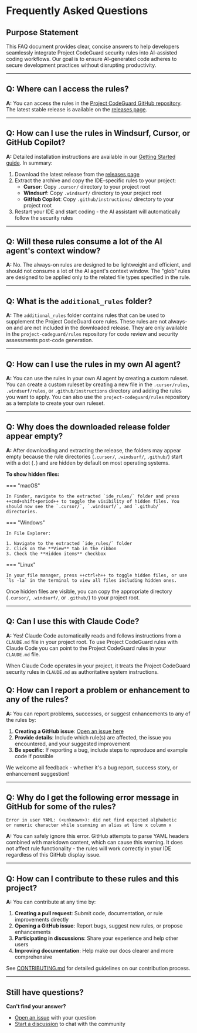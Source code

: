# Frequently Asked Questions

## Purpose Statement

This FAQ document provides clear, concise answers to help developers seamlessly integrate Project CodeGuard security rules into AI-assisted coding workflows. Our goal is to ensure AI-generated code adheres to secure development practices without disrupting productivity.

---

## Q: Where can I access the rules?

**A:** You can access the rules in the [Project CodeGuard GitHub repository](https://github.com/project-codeguard/rules). The latest stable release is available on the [releases page](https://github.com/project-codeguard/rules/releases).

---

## Q: How can I use the rules in Windsurf, Cursor, or GitHub Copilot?

**A:** Detailed installation instructions are available in our [Getting Started guide](getting-started.md). In summary:

1. Download the latest release from the [releases page](https://github.com/project-codeguard/rules/releases)
2. Extract the archive and copy the IDE-specific rules to your project:
   - **Cursor**: Copy `.cursor/` directory to your project root
   - **Windsurf**: Copy `.windsurf/` directory to your project root
   - **GitHub Copilot**: Copy `.github/instructions/` directory to your project root
3. Restart your IDE and start coding - the AI assistant will automatically follow the security rules

---
## Q: Will these rules consume a lot of the AI agent's **context window**?

**A:** No. The always-on rules are designed to be lightweight and efficient, and should not consume a lot of the AI agent's context window. The "glob" rules are designed to be applied only to the related file types specified in the rule.

---
## Q: What is the `additional_rules` folder?

**A:** The `additional_rules` folder contains rules that can be used to supplement the Project CodeGuard core rules. These rules are not always-on and are not included in the downloaded release. They are only available in the `project-codeguard/rules` repository for code review and security assessments post-code generation.

---

## Q: How can I use the rules in my own AI agent?

**A:** You can use the rules in your own AI agent by creating a custom ruleset. You can create a custom ruleset by creating a new file in the `.cursor/rules`, `.windsurf/rules`, or `.github/instructions` directory and adding the rules you want to apply. You can also use the `project-codeguard/rules` repository as a template to create your own ruleset.

---

## Q: Why does the downloaded release folder appear empty?

**A:** After downloading and extracting the release, the folders may appear empty because the rule directories (`.cursor/`, `.windsurf/`, `.github/`) start with a dot (`.`) and are hidden by default on most operating systems.

**To show hidden files:**

=== "macOS"
    
    In Finder, navigate to the extracted `ide_rules/` folder and press ++cmd+shift+period++ to toggle the visibility of hidden files. You should now see the `.cursor/`, `.windsurf/`, and `.github/` directories.

=== "Windows"
    
    In File Explorer:
    
    1. Navigate to the extracted `ide_rules/` folder
    2. Click on the **View** tab in the ribbon
    3. Check the **Hidden items** checkbox

=== "Linux"
    
    In your file manager, press ++ctrl+h++ to toggle hidden files, or use `ls -la` in the terminal to view all files including hidden ones.

Once hidden files are visible, you can copy the appropriate directory (`.cursor/`, `.windsurf/`, or `.github/`) to your project root.

---

## Q: Can I use this with Claude Code?

**A:** Yes! Claude Code automatically reads and follows instructions from a `CLAUDE.md` file in your project root. To use Project CodeGuard rules with Claude Code you can point to the Project CodeGuard rules in your `CLAUDE.md` file.

When Claude Code operates in your project, it treats the Project CodeGuard security rules in `CLAUDE.md` as authoritative system instructions.


## Q: How can I report a problem or enhancement to any of the rules?

**A:** You can report problems, successes, or suggest enhancements to any of the rules by:

1. **Creating a GitHub issue**: [Open an issue here](https://github.com/project-codeguard/rules/issues)
2. **Provide details**: Include which rule(s) are affected, the issue you encountered, and your suggested improvement
3. **Be specific**: If reporting a bug, include steps to reproduce and example code if possible

We welcome all feedback - whether it's a bug report, success story, or enhancement suggestion!

---

## Q: Why do I get the following error message in GitHub for some of the rules?

```
Error in user YAML: (<unknown>): did not find expected alphabetic 
or numeric character while scanning an alias at line x column x
```

**A:** You can safely ignore this error. GitHub attempts to parse YAML headers combined with markdown content, which can cause this warning. It does not affect rule functionality - the rules will work correctly in your IDE regardless of this GitHub display issue.

---

## Q: How can I contribute to these rules and this project?

**A:** You can contribute at any time by:

1. **Creating a pull request**: Submit code, documentation, or rule improvements directly
2. **Opening a GitHub issue**: Report bugs, suggest new rules, or propose enhancements
3. **Participating in discussions**: Share your experience and help other users
4. **Improving documentation**: Help make our docs clearer and more comprehensive

See [CONTRIBUTING.md](https://github.com/project-codeguard/rules/blob/main/CONTRIBUTING.md) for detailed guidelines on our contribution process.

---

## Still have questions?

**Can't find your answer?** 

- [Open an issue](https://github.com/project-codeguard/rules/issues) with your question
- [Start a discussion](https://github.com/project-codeguard/rules/discussions) to chat with the community



